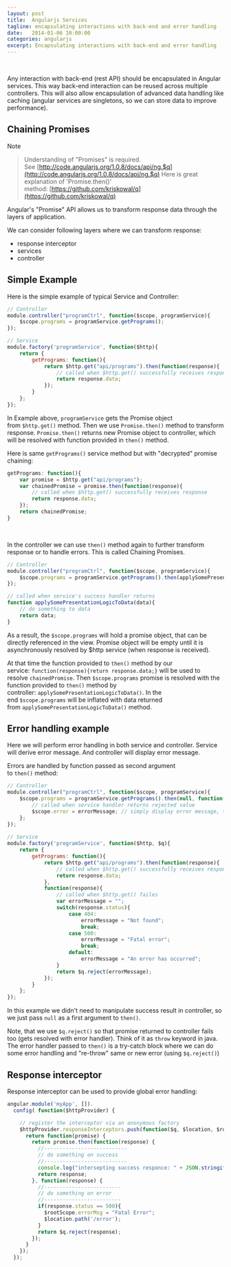 ```yaml
---
layout: post
title:  Angularjs Services
tagline: encapsulating interactions with back-end and error handling
date:   2014-01-06 10:00:00
categories: angularjs
excerpt: Encapsulating interactions with back-end and error handling
---
```

 

Any interaction with back-end (rest API) should be encapsulated in Angular services. This way back-end interaction can be reused across multiple controllers. 
This will also allow encapsulation of advanced data handling like caching (angular services are singletons, so we can store data to improve performance).

## Chaining Promises

Note
> Understanding of "Promises" is required. See [http://code.angularjs.org/1.0.8/docs/api/ng.$q](http://code.angularjs.org/1.0.8/docs/api/ng.$q)
> Here is great explanation of 'Promise.then()' method: [https://github.com/kriskowal/q](https://github.com/kriskowal/q)
 

Angular's "Promise" API allows us to transform response data through the layers of application.

We can consider following layers where we can transform response:

* response interceptor
* services
* controller

## Simple Example

Here is the simple example of typical Service and Controller:

```js
// Controller
module.controller("programCtrl", function($scope, programService){
    $scope.programs = programService.getPrograms();
});

// Service
module.factory('programService', function($http){
    return {
        getPrograms: function(){
            return $http.get("api/programs").then(function(response){
                // called when $http.get() successfully receives response
                return response.data;
            });
        }
    };
});
```

In Example above, `programService` gets the Promise object from `$http.get()` method. Then we use `Promise.then()` method to transform response.
`Promise.then()` returns new Promise object to controller, which will be resolved with function provided in `then()` method.

Here is same `getPrograms()` service method but with "decrypted" promise chaining:

```js
getPrograms: function(){
    var promise = $http.get("api/programs");
    var chainedPromise = promise.then(function(response){
        // called when $http.get() successfully receives response
        return response.data;
    });
    return chainedPromise;
}
```
 

In the controller we can use `then()` method again to further transform response or to handle errors. This is called Chaining Promises.

```js
// Controller
module.controller("programCtrl", function($scope, programService){
    $scope.programs = programService.getPrograms().then(applySomePresentationLogicToData);
});

// called when service's success handler returns
function applySomePresentationLogicToData(data){
    // do something to data
    return data;
}
```

As a result, the `$scope.programs` will hold a promise object, that can be directly referenced in the view. 
Promise object will be empty until it is asynchronously resolved by $http service (when response is received).

At that time the function provided to `then()` method by our service: `function(response){return response.data;}` will be used to resolve `chainedPromise`. 
Then `$scope.programs` promise is resolved with the function provided to `then()` method by controller: `applySomePresentationLogicToData()`. 
In the end `$scope.programs` will be inflated with data returned from `applySomePresentationLogicToData()` method.


## Error handling example

Here we will perform error handling in both service and controller. Service will derive error message. And controller will display error message.

Errors are handled by function passed as second argument to `then()` method:

```js
// Controller
module.controller("programCtrl", function($scope, programService){
    $scope.programs = programService.getPrograms().then(null, function(errorMessage){
        // called when service handler returns rejected value
        $scope.error = errorMessage; // simply display error message, that we expect from service
    };
});
 
// Service
module.factory('programService', function($http, $q){
    return {
        getPrograms: function(){
            return $http.get("api/programs").then(function(response){
                // called when $http.get() successfully receives response
                return response.data;
            },
            function(response){
                // called when $http.get() failes
                var errorMessage = "";
                switch(response.status){
                    case 404:
                        errorMessage = "Not found";
                        break;
                    case 500:
                        errorMessage = "Fatal error";
                        break;
                    default:
                        errorMessage = "An error has occurred";
                }
                return $q.reject(errorMessage);
            });
        }
    };
});
```

In this example we didn't need to manipulate success result in controller, so we just pass `null` as a first argument to `then()`.

Note, that we use `$q.reject()` so that promise returned to controller fails too (gets resolved with error handler). Think of it as `throw` keyword in java. 
The error handler passed to `then()` is a try-catch block where we can do some error handling and "re-throw" same or new error (using `$q.reject()`)
 

## Response interceptor 

Response interceptor can be used to provide global error handling:

```js
angular.module('myApp', []).
  config( function($httpProvider) {

    // register the interceptor via an anonymous factory
    $httpProvider.responseInterceptors.push(function($q, $location, $rootScope) {
      return function(promise) {
        return promise.then(function(response) {
          //---------------------------
          // do something on success
          //---------------------------
          console.log("intersepting success responce: " + JSON.stringify(response));
          return response;
        }, function(response) {
          //-------------------------
          // do something on error
          //-------------------------
          if(response.status == 500){
            $rootScope.errorMsg = "Fatal Error";
            $location.path('/error');
          }          
          return $q.reject(response);
        });
      }
    });    
  });
```
